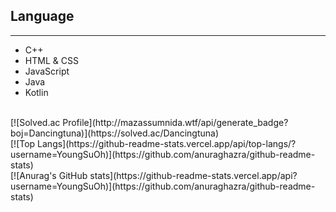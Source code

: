 ## Language

---

- C++
- HTML & CSS
- JavaScript
- Java
- Kotlin
<br>
[![Solved.ac Profile](http://mazassumnida.wtf/api/generate_badge?boj=Dancingtuna)](https://solved.ac/Dancingtuna)
<br>[![Top Langs](https://github-readme-stats.vercel.app/api/top-langs/?username=YoungSuOh)](https://github.com/anuraghazra/github-readme-stats)
<br>[![Anurag's GitHub stats](https://github-readme-stats.vercel.app/api?username=YoungSuOh)](https://github.com/anuraghazra/github-readme-stats)


